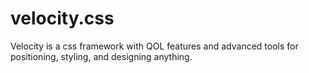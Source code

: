 # velocity.css
Velocity is a css framework with QOL features and advanced tools for positioning, styling, and designing anything.
